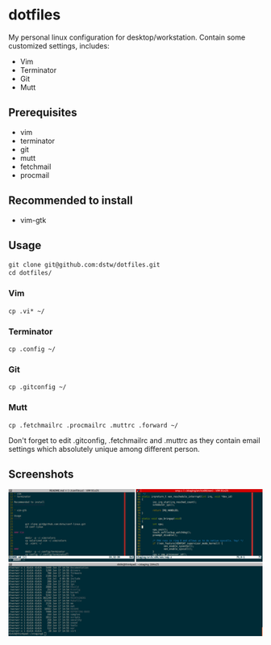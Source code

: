 # dotfiles

My personal linux configuration for desktop/workstation. Contain some customized 
settings, includes:

* Vim
* Terminator
* Git
* Mutt

Prerequisites
-------------

* vim
* terminator
* git
* mutt
* fetchmail
* procmail

Recommended to install
----------------------

* vim-gtk

Usage
-----

	git clone git@github.com:dstw/dotfiles.git
	cd dotfiles/ 

### Vim

	cp .vi* ~/

### Terminator

	cp .config ~/

### Git
	
	cp .gitconfig ~/

### Mutt

	cp .fetchmailrc .procmailrc .muttrc .forward ~/

Don't forget to edit .gitconfig, .fetchmailrc and .muttrc as they contain email
settings which absolutely unique among different person.

Screenshots
-----------

![terminal](https://github.com/dstw/conf-linux/raw/master/screenshots/terminal.png)
